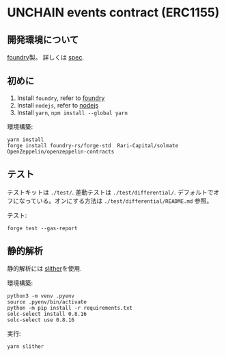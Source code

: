 # UNCHAIN events contract (ERC1155)

## 開発環境について

[foundry](foundry.sh)製。
詳しくは [spec](./spec/).

## 初めに

1. Install `foundry`, refer to [foundry](https://github.com/foundry-rs/foundry)
2. Install `nodejs`, refer to [nodejs](https://nodejs.org/en/)
3. Install `yarn`, `npm install --global yarn`

環境構築:

```
yarn install
forge install foundry-rs/forge-std  Rari-Capital/solmate OpenZeppelin/openzeppelin-contracts
```

## テスト

テストキットは `./test/`.
差動テストは `./test/differential/`. デフォルトでオフになっている。オンにする方法は `./test/differential/README.md` 参照。

テスト:

```
forge test --gas-report
```

## 静的解析

静的解析には [slither](https://github.com/crytic/slither)を使用.

環境構築:

```
python3 -m venv .pyenv
source .pyenv/bin/activate
python -m pip install -r requirements.txt
solc-select install 0.8.16
solc-select use 0.8.16
```

実行:

```
yarn slither
```
